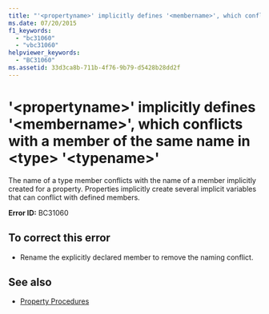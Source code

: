 ```yaml
---
title: "'<propertyname>' implicitly defines '<membername>', which conflicts with a member of the same name in <type> '<typename>'"
ms.date: 07/20/2015
f1_keywords: 
  - "bc31060"
  - "vbc31060"
helpviewer_keywords: 
  - "BC31060"
ms.assetid: 33d3ca8b-711b-4f76-9b79-d5428b28dd2f
---
```

# '\<propertyname>' implicitly defines '\<membername>', which conflicts with a member of the same name in \<type> '\<typename>'
The name of a type member conflicts with the name of a member implicitly created for a property. Properties implicitly create several implicit variables that can conflict with defined members.  
  
 **Error ID:** BC31060  
  
## To correct this error  
  
-   Rename the explicitly declared member to remove the naming conflict.  
  
## See also

- [Property Procedures](../../visual-basic/programming-guide/language-features/procedures/property-procedures.md)


